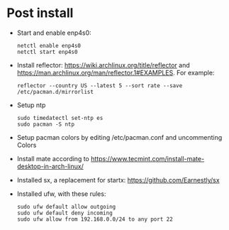 # Post install

- Start and enable enp4s0: 
    
    ```
    netctl enable enp4s0
    netctl start enp4s0
    ```

- Install reflector: https://wiki.archlinux.org/title/reflector and https://man.archlinux.org/man/reflector.1#EXAMPLES. For example:

    ```
    reflector --country US --latest 5 --sort rate --save /etc/pacman.d/mirrorlist
    ```

- Setup ntp

    ```
    sudo timedatectl set-ntp es
    sudo pacman -S ntp
    ```
- Setup pacman colors by editing /etc/pacman.conf and uncommenting Colors

- Install mate according to https://www.tecmint.com/install-mate-desktop-in-arch-linux/

- Installed sx, a replacement for startx: https://github.com/Earnestly/sx

- Installed ufw, with these rules:

    ```
    sudo ufw default allow outgoing
    sudo ufw default deny incoming
    sudo ufw allow from 192.168.0.0/24 to any port 22
    ```